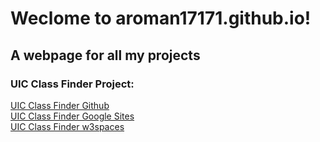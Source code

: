 # Weclome to aroman17171.github.io!
## A webpage for all my projects

### UIC Class Finder Project:
[UIC Class Finder Github](/uic-class-finder.html) \
[UIC Class Finder Google Sites](https://sites.google.com/view/uic-class-finder) \
[UIC Class Finder w3spaces](https://aroman17171.w3spaces.com/uic-class-finder.html)

